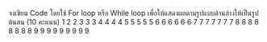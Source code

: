 จงเขียน Code โดยใช้ For loop หรือ While loop เพื่อให้แสดงผลตามรูปแบบด้านล่างให้เป็นรูปต้นสน (10 คะแนน)
         1
        2 2
       3 3 3
      4 4 4 4
     5 5 5 5 5
    6 6 6 6 6 6
   7 7 7 7 7 7 7
  8 8 8 8 8 8 8 8
 9 9 9 9 9 9 9 9 9
